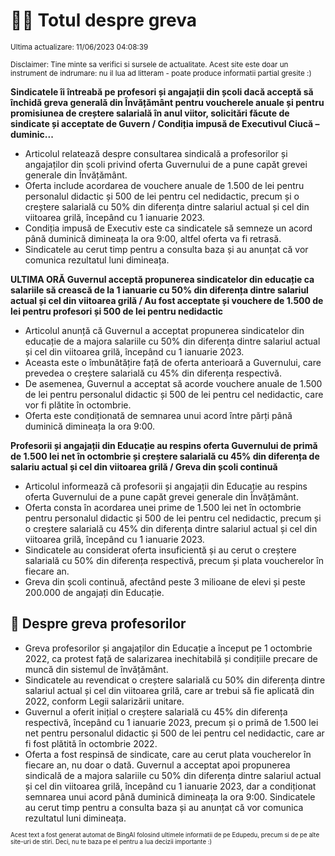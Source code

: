 # 👩‍🏫 Totul despre greva
<sub>Ultima actualizare: 11/06/2023 04:08:39</sub>

<sub>Disclaimer: Tine minte sa verifici si sursele de actualitate. Acest site este doar un instrument de indrumare: nu il lua ad litteram - poate produce informatii partial gresite :)</sub>

**Sindicatele îi întreabă pe profesori și angajații din școli dacă acceptă să închidă greva generală din Învățământ pentru voucherele anuale și pentru promisiunea de creștere salarială în anul viitor, solicitări făcute de sindicate și acceptate de Guvern / Condiția impusă de Executivul Ciucă – duminic...**

- Articolul relatează despre consultarea sindicală a profesorilor și angajaților din școli privind oferta Guvernului de a pune capăt grevei generale din Învățământ.
- Oferta include acordarea de vouchere anuale de 1.500 de lei pentru personalul didactic și 500 de lei pentru cel nedidactic, precum și o creștere salarială cu 50% din diferența dintre salariul actual și cel din viitoarea grilă, începând cu 1 ianuarie 2023.
- Condiția impusă de Executiv este ca sindicatele să semneze un acord până duminică dimineața la ora 9:00, altfel oferta va fi retrasă.
- Sindicatele au cerut timp pentru a consulta baza și au anunțat că vor comunica rezultatul luni dimineața.

**ULTIMA ORĂ Guvernul acceptă propunerea sindicatelor din educație ca salariile să crească de la 1 ianuarie cu 50% din diferența dintre salariul actual și cel din viitoarea grilă / Au fost acceptate și vouchere de 1.500 de lei pentru profesori și 500 de lei pentru nedidactic**

- Articolul anunță că Guvernul a acceptat propunerea sindicatelor din educație de a majora salariile cu 50% din diferența dintre salariul actual și cel din viitoarea grilă, începând cu 1 ianuarie 2023.
- Aceasta este o îmbunătățire față de oferta anterioară a Guvernului, care prevedea o creștere salarială cu 45% din diferența respectivă.
- De asemenea, Guvernul a acceptat să acorde vouchere anuale de 1.500 de lei pentru personalul didactic și 500 de lei pentru cel nedidactic, care vor fi plătite în octombrie.
- Oferta este condiționată de semnarea unui acord între părți până duminică dimineața la ora 9:00.

**Profesorii și angajații din Educație au respins oferta Guvernului de primă de 1.500 lei net în octombrie și creștere salarială cu 45% din diferența de salariu actual și cel din viitoarea grilă / Greva din școli continuă**

- Articolul informează că profesorii și angajații din Educație au respins oferta Guvernului de a pune capăt grevei generale din Învățământ.
- Oferta consta în acordarea unei prime de 1.500 lei net în octombrie pentru personalul didactic și 500 de lei pentru cel nedidactic, precum și o creștere salarială cu 45% din diferența dintre salariul actual și cel din viitoarea grilă, începând cu 1 ianuarie 2023.
- Sindicatele au considerat oferta insuficientă și au cerut o creștere salarială cu 50% din diferența respectivă, precum și plata voucherelor în fiecare an.
- Greva din școli continuă, afectând peste 3 milioane de elevi și peste 200.000 de angajați din Educație.

## 🏫 Despre greva profesorilor

- Greva profesorilor și angajaților din Educație a început pe 1 octombrie 2022, ca protest față de salarizarea inechitabilă și condițiile precare de muncă din sistemul de învățământ.
- Sindicatele au revendicat o creștere salarială cu 50% din diferența dintre salariul actual și cel din viitoarea grilă, care ar trebui să fie aplicată din 2022, conform Legii salarizării unitare.
- Guvernul a oferit inițial o creștere salarială cu 45% din diferența respectivă, începând cu 1 ianuarie 2023, precum și o primă de 1.500 lei net pentru personalul didactic și 500 de lei pentru cel nedidactic, care ar fi fost plătită în octombrie 2022.
- Oferta a fost respinsă de sindicate, care au cerut plata voucherelor în fiecare an, nu doar o dată. Guvernul a acceptat apoi propunerea sindicală de a majora salariile cu 50% din diferența dintre salariul actual și cel din viitoarea grilă, începând cu 1 ianuarie 2023, dar a condiționat semnarea unui acord până duminică dimineața la ora 9:00. Sindicatele au cerut timp pentru a consulta baza și au anunțat că vor comunica rezultatul luni dimineața.


<sub><sub>Acest text a fost generat automat de BingAI folosind ultimele informatii de pe Edupedu, precum si de pe alte site-uri de stiri. Deci, nu te baza pe el pentru a lua decizii importante :)</sub></sub>